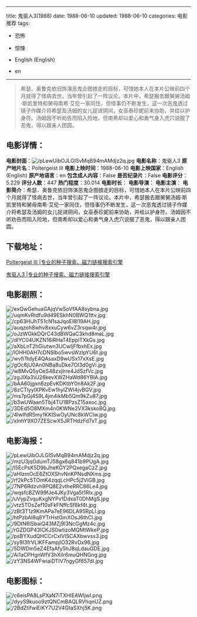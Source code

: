 
---
title: 鬼驱人3(1988)
date: 1988-06-10
updated: 1988-06-10
categories: 电影推荐
tags:
- 恐怖
- 惊悚

- English (English)
- en
---


> 希瑟．奥鲁克依旧饰演恶鬼企图掳走的目标，可惜她本人在本片公映前四个月就得了怪病去世，当年曾引起了一阵议论。本片中，希瑟搬去跟舅舅汤姆·斯凯里特和舅母南希·艾伦一家同住，但怪事仍不断发生，这一次恶鬼透过镜子作媒介将希瑟及汤姆的女儿捉进阴间，女巫泰珍妮前来协助，并给以护身符。汤姆因不听劝告而陷入险地，但南希却以爱心和勇气身入虎穴说服了恶鬼，得以跟亲人团圆。

## **电影详情**：

**电影封面**：<img src="https://image.tmdb.org/t/p/w200/pLewUibOJLGISvMqB94mAMdjz2q.jpg" alt="/pLewUibOJLGISvMqB94mAMdjz2q.jpg" title="/pLewUibOJLGISvMqB94mAMdjz2q.jpg">
**电影名称**：鬼驱人3
**原产地片名**：Poltergeist III
**电影上映时间**：1988-06-10
**电影上映国家**：English (English)
**原产地语言**：en
**包含成人内容**：False
**是否纪录片**：False
**电影评分**：5.229
**评分人数**：447
**热门程度**：30.014
**电影时长**：
**电影导演**：
**电影主演**：
**电影简介**：希瑟．奥鲁克依旧饰演恶鬼企图掳走的目标，可惜她本人在本片公映前四个月就得了怪病去世，当年曾引起了一阵议论。本片中，希瑟搬去跟舅舅汤姆·斯凯里特和舅母南希·艾伦一家同住，但怪事仍不断发生，这一次恶鬼透过镜子作媒介将希瑟及汤姆的女儿捉进阴间，女巫泰珍妮前来协助，并给以护身符。汤姆因不听劝告而陷入险地，但南希却以爱心和勇气身入虎穴说服了恶鬼，得以跟亲人团圆。

## **下载地址**：
[Poltergeist III |专业的种子搜索、磁力链接搜索引擎](https://movie.amd794.com:2083/?search=Poltergeist%20III&ordering=&mode=match_phrase&page_size=10&page=1)

[鬼驱人3 |专业的种子搜索、磁力链接搜索引擎](https://movie.amd794.com:2083/?search=%E9%AC%BC%E9%A9%B1%E4%BA%BA3&ordering=&mode=match_phrase&page_size=10&page=1)
 

## **电影剧照**：
<img src="https://image.tmdb.org/t/p/original/exQwGehuaGAjqVwSoVfAA8sybna.jpg" alt="/exQwGehuaGAjqVwSoVfAA8sybna.jpg" title="/exQwGehuaGAjqVwSoVfAA8sybna.jpg"><img src="https://image.tmdb.org/t/p/original/uqmKvRtdfu9d49ESkhN0BWQ1ttv.jpg" alt="/uqmKvRtdfu9d49ESkhN0BWQ1ttv.jpg" title="/uqmKvRtdfu9d49ESkhN0BWQ1ttv.jpg"><img src="https://image.tmdb.org/t/p/original/cp63HiJhT51cN1saJqoEI8l19AH.jpg" alt="/cp63HiJhT51cN1saJqoEI8l19AH.jpg" title="/cp63HiJhT51cN1saJqoEI8l19AH.jpg"><img src="https://image.tmdb.org/t/p/original/auqzoh8whv8xxuCyw6vZ3rsqw4r.jpg" alt="/auqzoh8whv8xxuCyw6vZ3rsqw4r.jpg" title="/auqzoh8whv8xxuCyw6vZ3rsqw4r.jpg"><img src="https://image.tmdb.org/t/p/original/oJzWGkkDQrC43dBWQaC3khd8maL.jpg" alt="/oJzWGkkDQrC43dBWQaC3khd8maL.jpg" title="/oJzWGkkDQrC43dBWQaC3khd8maL.jpg"><img src="https://image.tmdb.org/t/p/original/dIYC04UKZN16iRHaT4EpplTXkGs.jpg" alt="/dIYC04UKZN16iRHaT4EpplTXkGs.jpg" title="/dIYC04UKZN16iRHaT4EpplTXkGs.jpg"><img src="https://image.tmdb.org/t/p/original/aXbLnT2hGiutwn3UCwIjFfbxhEx.jpg" alt="/aXbLnT2hGiutwn3UCwIjFfbxhEx.jpg" title="/aXbLnT2hGiutwn3UCwIjFfbxhEx.jpg"><img src="https://image.tmdb.org/t/p/original/lOHH0AH7cDNSlbo5wvsWzIpYU6t.jpg" alt="/lOHH0AH7cDNSlbo5wvsWzIpYU6t.jpg" title="/lOHH0AH7cDNSlbo5wvsWzIpYU6t.jpg"><img src="https://image.tmdb.org/t/p/original/wvfiTtdyE4QAsaxD9wUSx17xXsE.jpg" alt="/wvfiTtdyE4QAsaxD9wUSx17xXsE.jpg" title="/wvfiTtdyE4QAsaxD9wUSx17xXsE.jpg"><img src="https://image.tmdb.org/t/p/original/gOc6jU0An0NBa8uDke7OI3d0gVi.jpg" alt="/gOc6jU0An0NBa8uDke7OI3d0gVi.jpg" title="/gOc6jU0An0NBa8uDke7OI3d0gVi.jpg"><img src="https://image.tmdb.org/t/p/original/w8MvQ5yOeS48zxjlrre4JdSzfVc.jpg" alt="/w8MvQ5yOeS48zxjlrre4JdSzfVc.jpg" title="/w8MvQ5yOeS48zxjlrre4JdSzfVc.jpg"><img src="https://image.tmdb.org/t/p/original/zgJlXa3VJ26kevXWZHaWd86YBIA.jpg" alt="/zgJlXa3VJ26kevXWZHaWd86YBIA.jpg" title="/zgJlXa3VJ26kevXWZHaWd86YBIA.jpg"><img src="https://image.tmdb.org/t/p/original/bAA60jgxn6zpEvKDKtbY0n8Ak2F.jpg" alt="/bAA60jgxn6zpEvKDKtbY0n8Ak2F.jpg" title="/bAA60jgxn6zpEvKDKtbY0n8Ak2F.jpg"><img src="https://image.tmdb.org/t/p/original/8zCTlyylXPKvEw1hylZWI4jvBGV.jpg" alt="/8zCTlyylXPKvEw1hylZWI4jvBGV.jpg" title="/8zCTlyylXPKvEw1hylZWI4jvBGV.jpg"><img src="https://image.tmdb.org/t/p/original/ms7pGj4S9L4jm4ikMb5Qm9kZu87.jpg" alt="/ms7pGj4S9L4jm4ikMb5Qm9kZu87.jpg" title="/ms7pGj4S9L4jm4ikMb5Qm9kZu87.jpg"><img src="https://image.tmdb.org/t/p/original/b3wUWaan5Tbj4TU1BPzsZ15axoc.jpg" alt="/b3wUWaan5Tbj4TU1BPzsZ15axoc.jpg" title="/b3wUWaan5Tbj4TU1BPzsZ15axoc.jpg"><img src="https://image.tmdb.org/t/p/original/3DEd5O8MXm4n0KWNe2VX3kskoBQ.jpg" alt="/3DEd5O8MXm4n0KWNe2VX3kskoBQ.jpg" title="/3DEd5O8MXm4n0KWNe2VX3kskoBQ.jpg"><img src="https://image.tmdb.org/t/p/original/4lwIfdR5my1KKISwOyUNc8kWCIw.jpg" alt="/4lwIfdR5my1KKISwOyUNc8kWCIw.jpg" title="/4lwIfdR5my1KKISwOyUNc8kWCIw.jpg"><img src="https://image.tmdb.org/t/p/original/xInhY9XO7ZEScwX5JRTHdzFd7xT.jpg" alt="/xInhY9XO7ZEScwX5JRTHdzFd7xT.jpg" title="/xInhY9XO7ZEScwX5JRTHdzFd7xT.jpg">

## **电影海报**：
<img src="https://image.tmdb.org/t/p/original/pLewUibOJLGISvMqB94mAMdjz2q.jpg" alt="/pLewUibOJLGISvMqB94mAMdjz2q.jpg" title="/pLewUibOJLGISvMqB94mAMdjz2q.jpg"><img src="https://image.tmdb.org/t/p/original/mzU3jqGdumTJ58gx6q841b9PUgA.jpg" alt="/mzU3jqGdumTJ58gx6q841b9PUgA.jpg" title="/mzU3jqGdumTJ58gx6q841b9PUgA.jpg"><img src="https://image.tmdb.org/t/p/original/l5EcPsK5D9bJheKGY2PQxegaCzZ.jpg" alt="/l5EcPsK5D9bJheKGY2PQxegaCzZ.jpg" title="/l5EcPsK5D9bJheKGY2PQxegaCzZ.jpg"><img src="https://image.tmdb.org/t/p/original/aHIzmOcE6ZtOXShvNnKPNsdNXms.jpg" alt="/aHIzmOcE6ZtOXShvNnKPNsdNXms.jpg" title="/aHIzmOcE6ZtOXShvNnKPNsdNXms.jpg"><img src="https://image.tmdb.org/t/p/original/rf2kPc5TOmK4zqqLcHPc5j2ViGB.jpg" alt="/rf2kPc5TOmK4zqqLcHPc5j2ViGB.jpg" title="/rf2kPc5TOmK4zqqLcHPc5j2ViGB.jpg"><img src="https://image.tmdb.org/t/p/original/7NP6Rdzvh9PQ8E2vtheRRC86Le4.jpg" alt="/7NP6Rdzvh9PQ8E2vtheRRC86Le4.jpg" title="/7NP6Rdzvh9PQ8E2vtheRRC86Le4.jpg"><img src="https://image.tmdb.org/t/p/original/wqsfcBZW99fJe4JKy3Vga5t1Rlx.jpg" alt="/wqsfcBZW99fJe4JKy3Vga5t1Rlx.jpg" title="/wqsfcBZW99fJe4JKy3Vga5t1Rlx.jpg"><img src="https://image.tmdb.org/t/p/original/uVypZvquKxgNYPv1DdxaT0DhMgS.jpg" alt="/uVypZvquKxgNYPv1DdxaT0DhMgS.jpg" title="/uVypZvquKxgNYPv1DdxaT0DhMgS.jpg"><img src="https://image.tmdb.org/t/p/original/vtz5TOsZef10xFkFNffcSf8kf4t.jpg" alt="/vtz5TOsZef10xFkFNffcSf8kf4t.jpg" title="/vtz5TOsZef10xFkFNffcSf8kf4t.jpg"><img src="https://image.tmdb.org/t/p/original/zBt3T1z9KmAPa7eE96DLA95RpLl.jpg" alt="/zBt3T1z9KmAPa7eE96DLA95RpLl.jpg" title="/zBt3T1z9KmAPa7eE96DLA95RpLl.jpg"><img src="https://image.tmdb.org/t/p/original/htPzbAI8q8YTrHstGmXOsJ6thCl.jpg" alt="/htPzbAI8q8YTrHstGmXOsJ6thCl.jpg" title="/htPzbAI8q8YTrHstGmXOsJ6thCl.jpg"><img src="https://image.tmdb.org/t/p/original/9DtN6lSbaiQ43MZj9I3NcGgMz4c.jpg" alt="/9DtN6lSbaiQ43MZj9I3NcGgMz4c.jpg" title="/9DtN6lSbaiQ43MZj9I3NcGgMz4c.jpg"><img src="https://image.tmdb.org/t/p/original/rGZDGP43lCKJS0wtizoMQMtWkeP.jpg" alt="/rGZDGP43lCKJS0wtizoMQMtWkeP.jpg" title="/rGZDGP43lCKJS0wtizoMQMtWkeP.jpg"><img src="https://image.tmdb.org/t/p/original/psBYXudQHCCrCxlVISCAXbwvss3.jpg" alt="/psBYXudQHCCrCxlVISCAXbwvss3.jpg" title="/psBYXudQHCCrCxlVISCAXbwvss3.jpg"><img src="https://image.tmdb.org/t/p/original/sy9I3frVLlKFFampjlO32RvDx96.jpg" alt="/sy9I3frVLlKFFampjlO32RvDx96.jpg" title="/sy9I3frVLlKFFampjlO32RvDx96.jpg"><img src="https://image.tmdb.org/t/p/original/5DWDm5eZ4EfaAfy5hJ8qLdauGDE.jpg" alt="/5DWDm5eZ4EfaAfy5hJ8qLdauGDE.jpg" title="/5DWDm5eZ4EfaAfy5hJ8qLdauGDE.jpg"><img src="https://image.tmdb.org/t/p/original/Ai1aCPHgnWfV3hXiIr6muQHNGng.jpg" alt="/Ai1aCPHgnWfV3hXiIr6muQHNGng.jpg" title="/Ai1aCPHgnWfV3hXiIr6muQHNGng.jpg"><img src="https://image.tmdb.org/t/p/original/zY3NS4WFwiaiDTIV7ngyGf657dI.jpg" alt="/zY3NS4WFwiaiDTIV7ngyGf657dI.jpg" title="/zY3NS4WFwiaiDTIV7ngyGf657dI.jpg">

## **电影图标**：
<img src="https://image.tmdb.org/t/p/original/c6eisPA8LsPXaN7iTXHIEAWIjwI.png" alt="/c6eisPA8LsPXaN7iTXHIEAWIjwI.png" title="/c6eisPA8LsPXaN7iTXHIEAWIjwI.png"><img src="https://image.tmdb.org/t/p/original/dyyS9kuoo9ztQNCmBAQLRVhqnUZ.png" alt="/dyyS9kuoo9ztQNCmBAQLRVhqnUZ.png" title="/dyyS9kuoo9ztQNCmBAQLRVhqnUZ.png"><img src="https://image.tmdb.org/t/p/original/2BdZtifwiEiKY7U2V4GtaSXhj5K.png" alt="/2BdZtifwiEiKY7U2V4GtaSXhj5K.png" title="/2BdZtifwiEiKY7U2V4GtaSXhj5K.png">
